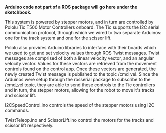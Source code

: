 **Arduino code not part of a ROS package will go here under the sketchbook.**

This system is powered by stepper motors, and in turn are controlled by Pololu Tic T500 Motor Controllers onboard. The Tic supports the I2C serial communication protocol, through which we wired to two separate Arduinos: one for the track system and one for the scissor lift.

Pololu also provides Arduino libraries to interface with their boards which we used to get and set velocity values through ROS Twist messages. Twist messages are comprised of both a linear velocity vector, and an angular velocity vector. Values for these vectors are retrieved from the movement controls found on the control app. Once these vectors are generated, the newly created Twist message is published to the topic /cmd_vel. Since the Arduinos were setup through the rosserial package to subscribe to the /cmd_vel topic, they are able to send these controls to the Tic controllers and in turn, the stepper motors, allowing for the robot to move it's tracks and scissor lift.



I2CSpeedControl.ino controls the speed of the stepper motors using I2C commands.

TwistTeleop.ino and ScissorLift.ino control the motors for the tracks and scissor lift respectively.
